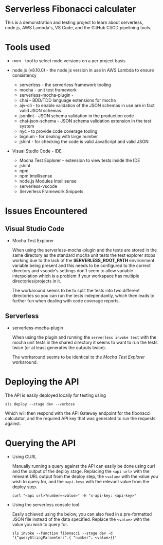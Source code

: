 # Serverless Fibonacci calculater

This is a demonstration and testing project to learn about serverless, node.js, AWS Lambda's, VS Code, and the GitHub CI/CD pipelining tools.

# Tools used

* nvm - tool to select node versions on a per project basis
* node.js (v8.10.0) - the node.js version in use in AWS Lambda to ensure consistency

  * serverless - the serverless framework tooling
  * mocha - unit test framework
  * serverless-mocha-plugin - 
  * chai - BDD/TDD language extensions for mocha
  * ajv-cli - to enable validation of the JSON schemas in use are in fact valid JSON schemas
  * jsonlint - JSON schema validation in the production code
  * chai-json-schema - JSON schema validation extension in the test system
  * nyc - to provide code coverage tooling
  * bignum - for dealing with large number
  * jshint - for checking the code is valid JavaScript and valid JSON

* Visual Studio Code - IDE

  * Mocha Test Explorer - extension to view tests inside the IDE
  * jshint
  * npm
  * npm Intellisense
  * node.js Modules Intellisense
  * serverless-vscode
  * Serverless Framework Snippets

# Issues Encountered

## Visual Studio Code

* Mocha Test Explorer

  When using the serverless-mocha-plugin and the tests are stored in the same directory as the standard mocha unit tests the test explorer stops working due to the lack of the **SERVERLESS_ROOT_PATH** environment variable being present and this needs to be configured to the correct directory and vscode's settings don't seem to allow variable interpolation which is a problem if your workspace has multiple directories/projects in it.

  The workaround seems to be to split the tests into two different directories so you can run the tests independantly, which then leads to further fun when dealing with code coverage reports.

## Serverless

* serverless-mocha-plugin

  When using the plugin and running the `serverless invoke test` with the mocha unit tests in the shared directory it seems to want to run the tests twice (or at least generates the outputs twice).

  The workaround seems to be identical to the *Mocha Test Explorer* workaround.

# Deploying the API

The API is easily deployed locally for testing using

```
sls deploy --stage dev --verbose
```

Which will then respond with the API Gateway endpoint for the fibonacci calculator, and the required API key that was generated to run the requests against.

# Querying the API

* Using CURL

  Manually running a query against the API can easily be done using curl and the output of the deploy stage. Replacing the `<api url>` with the relevant URL output from the deploy step, the `<value>` with the value you wish to query for, and the `<api-key>` with the relevant value from the deploy step.
  
    ```
    curl "<api url>?number=<value>" -H "x-api-key: <api-key>"
    ```

* Using the serverless console tool

  Easily achieved using the below, you can also feed in a pre-formatted JSON file instead of the data specified.  Replace the `<value>` with the value you wish to query for.

    ```
    sls invoke --function fibonacci --stage dev -d '{"queryStringParameters":{ "number": <value>}}'
    ```
  
